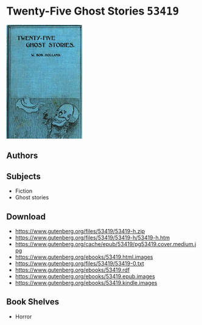 # Twenty-Five Ghost Stories <kbd>53419</kbd>

![](./cover.medium.jpg "")

## Authors



## Subjects


 - Fiction
 - Ghost stories

## Download


 - https://www.gutenberg.org/files/53419/53419-h.zip
 - https://www.gutenberg.org/files/53419/53419-h/53419-h.htm
 - https://www.gutenberg.org/cache/epub/53419/pg53419.cover.medium.jpg
 - https://www.gutenberg.org/ebooks/53419.html.images
 - https://www.gutenberg.org/files/53419/53419-0.txt
 - https://www.gutenberg.org/ebooks/53419.rdf
 - https://www.gutenberg.org/ebooks/53419.epub.images
 - https://www.gutenberg.org/ebooks/53419.kindle.images

## Book Shelves


 - Horror
